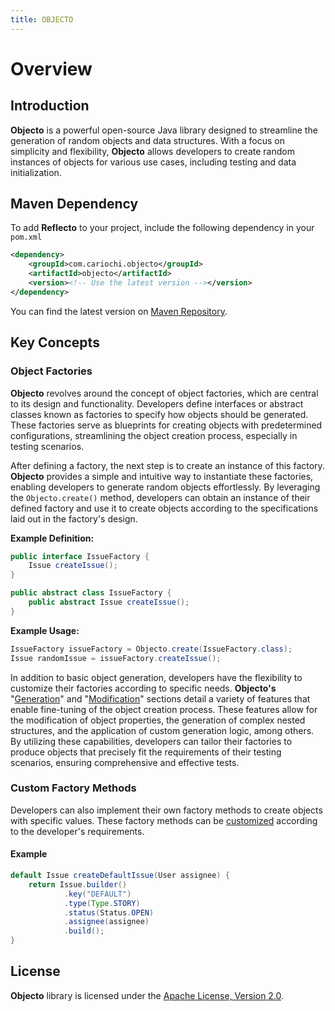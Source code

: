 ```yaml
---
title: OBJECTO
---
```


# Overview

## Introduction

**Objecto** is a powerful open-source Java library designed to streamline the generation of random objects and data structures. With a focus on simplicity and flexibility, **Objecto** allows developers to create random instances of objects for various use cases, including testing and data initialization.

## Maven Dependency

To add **Reflecto** to your project, include the following dependency in your `pom.xml`

```xml
<dependency>
    <groupId>com.cariochi.objecto</groupId>
    <artifactId>objecto</artifactId>
    <version><!-- Use the latest version --></version>
</dependency>
```

You can find the latest version on [Maven Repository](https://mvnrepository.com/artifact/com.cariochi.objecto/objecto).

## Key Concepts

### Object Factories

**Objecto** revolves around the concept of object factories, which are central to its design and functionality. Developers define interfaces or abstract classes known as factories to specify how objects should be generated. These factories serve as blueprints for creating objects with predetermined configurations, streamlining the object creation process, especially in testing scenarios.

After defining a factory, the next step is to create an instance of this factory. **Objecto** provides a simple and intuitive way to instantiate these factories, enabling developers to generate random objects effortlessly. By leveraging the `Objecto.create()` method, developers can obtain an instance of their defined factory and use it to create objects according to the specifications laid out in the factory's design.

**Example Definition:**

```java
public interface IssueFactory {
    Issue createIssue();
}

public abstract class IssueFactory {
    public abstract Issue createIssue();
}
```

**Example Usage:**

```java
IssueFactory issueFactory = Objecto.create(IssueFactory.class);
Issue randomIssue = issueFactory.createIssue();
```

In addition to basic object generation, developers have the flexibility to customize their factories according to specific needs. **Objecto's** "[Generation](generation.md)" and "[Modification](modification.md)" sections detail a variety of features that enable fine-tuning of the object creation process. These features allow for the modification of object properties, the generation of complex nested structures, and the application of custom generation logic, among others. By utilizing these capabilities, developers can tailor their factories to produce objects that precisely fit the requirements of their testing scenarios, ensuring comprehensive and effective tests.

### Custom Factory Methods

Developers can also implement their own factory methods to create objects with specific values. These factory methods can be [customized](modification.md#applying-modifications-to-custom-factory-methods) according to the developer's requirements.

#### Example

```java
default Issue createDefaultIssue(User assignee) {
    return Issue.builder()
            .key("DEFAULT")
            .type(Type.STORY)
            .status(Status.OPEN)
            .assignee(assignee)
            .build();
}
```

## License

**Objecto** library is licensed under the [Apache License, Version 2.0](https://www.apache.org/licenses/LICENSE-2.0).
